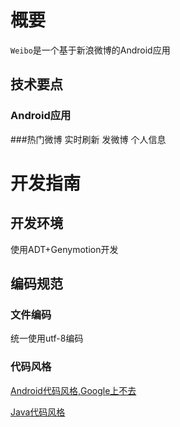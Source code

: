 # 概要

`Weibo`是一个基于新浪微博的Android应用

## 技术要点

### Android应用

###热门微博 实时刷新 发微博 个人信息


# 开发指南

## 开发环境

使用ADT+Genymotion开发
    
## 编码规范

### 文件编码

统一使用utf-8编码

### 代码风格

[Android代码风格,Google上不去](https://www.evernote.com/shard/s16/sh/b920e93c-2b4f-4e5e-a6ed-c820528f47ea/315dfaf6a40a1d8aec3ea0e063159f74)

[Java代码风格](http://www.oracle.com/technetwork/java/codeconvtoc-136057.html)




